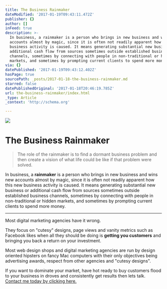 ```yaml
---
title: The Business Rainmaker
dateModified: '2017-01-19T09:43:11.472Z'
publisher: {}
author: []
inFeed: true
description: >-
  In business, a rainmaker is a person who brings in new business and wins new
  accounts almost by magic, since it is often not readily apparent how this new
  business activity is caused. It means generating substantial new business or
  additional cash flow from sources sometimes outside established business
  channels, sometimes by connecting with people in non-traditional or hidden
  markets, and sometimes by prompting current clients to spend more money.
via: {}
datePublished: '2017-01-19T09:43:12.402Z'
hasPage: true
sourcePath: _posts/2017-01-18-the-business-rainmaker.md
starred: false
datePublishedOriginal: '2017-01-18T20:46:19.785Z'
url: the-business-rainmaker/index.html
_type: Article
_context: 'http://schema.org'

---
```

![](https://the-grid-user-content.s3-us-west-2.amazonaws.com/92528a6c-499c-440c-9815-5ad9c9a00756.jpg)

# The Business Rainmaker

> The role of the rainmaker is to find a dormant business problem and then create a vision of what life could be like if that problem were solved.

In business, a **rainmaker** is a person who brings in new business and wins new accounts almost by magic, since it is often not readily apparent how this new business activity is caused. It means generating substantial new business or additional cash flow from sources sometimes outside established business channels, sometimes by connecting with people in non-traditional or hidden markets, and sometimes by prompting current clients to spend more money.

---

Most digital marketing agencies have it wrong.

They focus on "cutesy" designs, page views and vanity metrics such as Facebook likes when all they should be doing is **getting you customers** and bringing you back a return on your investment.

Most web design shops and digital marketing agencies are run by design oriented hipsters on fancy Mac computers with their only objectives being advertising awards, respect from other agencies and "cutesy designs".

If you want to dominate your market, have hot ready to buy customers flood to your business in droves and consistently get results then lets talk.
[Contact me today by clicking here.][0]

[0]: https://calendly.com/thalhammer-sebastian/work-with-sebastian-thalhammer